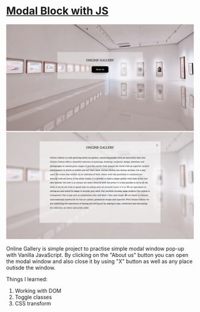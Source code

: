 # [Modal Block with JS](https://modal-block-js.vercel.app/)

![Modal Block with JS](https://github.com/catherineisonline/modal-block-js/blob/main/images/project-preview-1.png?raw=true)
![Modal Block with JS](https://github.com/catherineisonline/modal-block-js/blob/main/images/project-preview-2.png?raw=true)

Online Gallery is simple project to practise simple modal window pop-up with Vanilla JavaScript. By clicking on the "About us" button you can open the modal window and also close it by using "X" button as well as any place outisde the window.

Things I learned:
1. Working with DOM
2. Toggle classes
3. CSS transform
